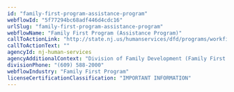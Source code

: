 ```yaml
---
id: "family-first-program-assistance-program"
webflowId: "5f77294bc68adf446d4cdc16"
urlSlug: "family-first-program-assistance-program"
webflowName: "Family First Program (Assistance Program)"
callToActionLink: "http://state.nj.us/humanservices/dfd/programs/workfirstnj/tip/"
callToActionText: ""
agencyId: nj-human-services
agencyAdditionalContext: "Division of Family Development (Family First Program)"
divisionPhone: "(609) 588-2000"
webflowIndustry: "Family First Program"
licenseCertificationClassification: "IMPORTANT INFORMATION"
---
```

